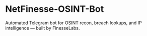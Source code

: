 # NetFinesse-OSINT-Bot
Automated Telegram bot for OSINT recon, breach lookups, and IP intelligence — built by FinesseLabs.
